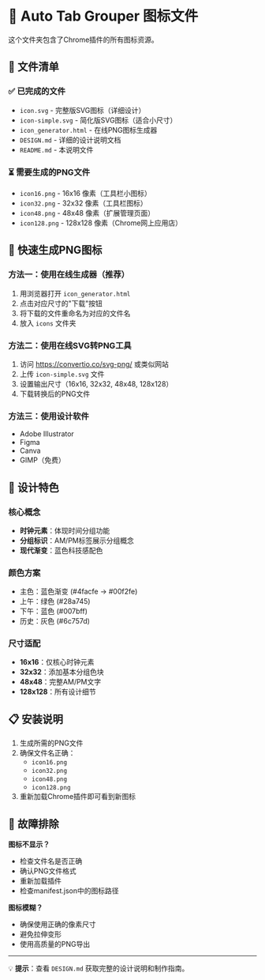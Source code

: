 # 🎨 Auto Tab Grouper 图标文件

这个文件夹包含了Chrome插件的所有图标资源。

## 📁 文件清单

### ✅ 已完成的文件
- `icon.svg` - 完整版SVG图标（详细设计）
- `icon-simple.svg` - 简化版SVG图标（适合小尺寸）
- `icon_generator.html` - 在线PNG图标生成器
- `DESIGN.md` - 详细的设计说明文档
- `README.md` - 本说明文件

### ⏳ 需要生成的PNG文件
- `icon16.png` - 16x16 像素（工具栏小图标）
- `icon32.png` - 32x32 像素（工具栏图标）
- `icon48.png` - 48x48 像素（扩展管理页面）
- `icon128.png` - 128x128 像素（Chrome网上应用店）

## 🚀 快速生成PNG图标

### 方法一：使用在线生成器（推荐）
1. 用浏览器打开 `icon_generator.html`
2. 点击对应尺寸的"下载"按钮
3. 将下载的文件重命名为对应的文件名
4. 放入 `icons` 文件夹

### 方法二：使用在线SVG转PNG工具
1. 访问 https://convertio.co/svg-png/ 或类似网站
2. 上传 `icon-simple.svg` 文件
3. 设置输出尺寸（16x16, 32x32, 48x48, 128x128）
4. 下载转换后的PNG文件

### 方法三：使用设计软件
- Adobe Illustrator
- Figma
- Canva
- GIMP（免费）

## 🎯 设计特色

### 核心概念
- **时钟元素**：体现时间分组功能
- **分组标识**：AM/PM标签展示分组概念
- **现代渐变**：蓝色科技感配色

### 颜色方案
- 主色：蓝色渐变 (#4facfe → #00f2fe)
- 上午：绿色 (#28a745)
- 下午：蓝色 (#007bff)
- 历史：灰色 (#6c757d)

### 尺寸适配
- **16x16**：仅核心时钟元素
- **32x32**：添加基本分组色块
- **48x48**：完整AM/PM文字
- **128x128**：所有设计细节

## 📋 安装说明

1. 生成所需的PNG文件
2. 确保文件名正确：
   - `icon16.png`
   - `icon32.png`
   - `icon48.png`
   - `icon128.png`
3. 重新加载Chrome插件即可看到新图标

## 🔧 故障排除

**图标不显示？**
- 检查文件名是否正确
- 确认PNG文件格式
- 重新加载插件
- 检查manifest.json中的图标路径

**图标模糊？**
- 确保使用正确的像素尺寸
- 避免拉伸变形
- 使用高质量的PNG导出

---

💡 **提示**：查看 `DESIGN.md` 获取完整的设计说明和制作指南。
